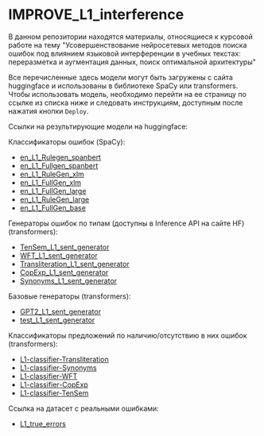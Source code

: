 # IMPROVE_L1_interference
В данном репозитории находятся материалы, относящиеся к курсовой работе на тему "Усовершенствование нейросетевых методов поиска ошибок под влиянием языковой интерференции в учебных текстах: переразметка и аугментация данных, поиск оптимальной архитектуры"

Все перечисленные здесь модели могут быть загружены с сайта huggingface и использованы в библиотеке SpaCy или transformers. Чтобы использовать модель, необходимо перейти на ее страницу по ссылке из списка ниже и следовать инструкциям, доступным после нажатия кнопки `Deploy`.

Ссылки на результирующие модели на huggingface:

Классификаторы ошибок (SpaCy):
 - [en_L1_Rulegen_spanbert](https://huggingface.co/Zlovoblachko/en_L1_Rulegen_spanbert)
 - [en_L1_Fullgen_spanbert](https://huggingface.co/Zlovoblachko/en_L1_Fullgen_spanbert)
 - [en_L1_RuleGen_xlm](https://huggingface.co/Zlovoblachko/en_L1_RuleGen_xlm)
 - [en_L1_FullGen_xlm](https://huggingface.co/Zlovoblachko/en_L1_FullGen_xlm)
 - [en_L1_FullGen_large](https://huggingface.co/Zlovoblachko/en_L1_FullGen_large)
 - [en_L1_RuleGen_large](https://huggingface.co/Zlovoblachko/en_ppline)
 - [en_L1_FullGen_base](https://huggingface.co/Zlovoblachko/en_ouroboros2)

Генераторы ошибок по типам (доступны в Inference API на сайте HF) (transformers):
 - [TenSem_L1_sent_generator](https://huggingface.co/Zlovoblachko/TenSem_L1_sent_generator)
 - [WFT_L1_sent_generator](https://huggingface.co/Zlovoblachko/WFT_L1_sent_generator)
 - [Transliteration_L1_sent_generator](https://huggingface.co/Zlovoblachko/Transliteration_L1_sent_generator)
 - [CopExp_L1_sent_generator](https://huggingface.co/Zlovoblachko/CopExp_L1_sent_generator)
 - [Synonyms_L1_sent_generator](https://huggingface.co/Zlovoblachko/Synonyms_L1_sent_generator)

Базовые генераторы (transformers):
 - [GPT2_L1_sent_generator](https://huggingface.co/Zlovoblachko/GPT2_L1_sent_generator)
 - [test_L1_sent_generator](https://huggingface.co/Zlovoblachko/test_L1_sent_generator)

Классификаторы предложений по наличию/отсутствию в них ошибок (transformers):
 - [L1-classifier-Transliteration](https://huggingface.co/Zlovoblachko/L1-classifier-Transliteration)
 - [L1-classifier-Synonyms](https://huggingface.co/Zlovoblachko/L1-classifier-Synonyms)
 - [L1-classifier-WFT](https://huggingface.co/Zlovoblachko/L1-classifier-WFT)
 - [L1-classifier-CopExp](https://huggingface.co/Zlovoblachko/L1-classifier-CopExp)
 - [L1-classifier-TenSem](https://huggingface.co/Zlovoblachko/L1-classifier-TenSem)

Ссылка на датасет с реальными ошибками:
 - [L1_true_errors](https://huggingface.co/datasets/Zlovoblachko/L1_true_errors)
